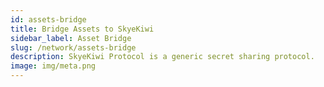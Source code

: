 ```yaml
---
id: assets-bridge
title: Bridge Assets to SkyeKiwi
sidebar_label: Asset Bridge
slug: /network/assets-bridge
description: SkyeKiwi Protocol is a generic secret sharing protocol. 
image: img/meta.png
---
```

